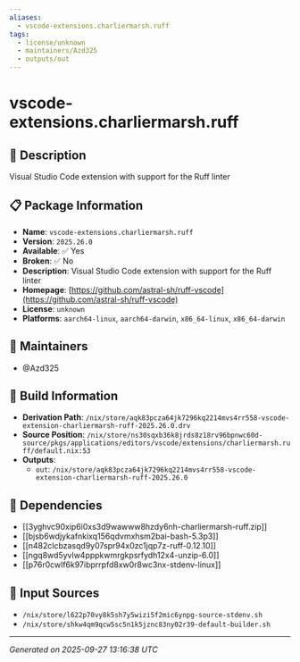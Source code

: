 ```yaml
---
aliases:
  - vscode-extensions.charliermarsh.ruff
tags:
  - license/unknown
  - maintainers/Azd325
  - outputs/out
---
```


# vscode-extensions.charliermarsh.ruff

## 📝 Description

Visual Studio Code extension with support for the Ruff linter

## 📋 Package Information

- **Name**: `vscode-extensions.charliermarsh.ruff`
- **Version**: `2025.26.0`
- **Available**: ✅ Yes
- **Broken**: ✅ No
- **Description**: Visual Studio Code extension with support for the Ruff linter
- **Homepage**: [https://github.com/astral-sh/ruff-vscode](https://github.com/astral-sh/ruff-vscode)
- **License**: `unknown`
- **Platforms**: `aarch64-linux`, `aarch64-darwin`, `x86_64-linux`, `x86_64-darwin`
## 👥 Maintainers

- @Azd325


## 🔧 Build Information

- **Derivation Path**: `/nix/store/aqk83pcza64jk7296kq2214mvs4rr558-vscode-extension-charliermarsh-ruff-2025.26.0.drv`
- **Source Position**: `/nix/store/ns30sqxb36k8jrds8z18rv96bpnwc60d-source/pkgs/applications/editors/vscode/extensions/charliermarsh.ruff/default.nix:53`
- **Outputs**:
  - `out`:  `/nix/store/aqk83pcza64jk7296kq2214mvs4rr558-vscode-extension-charliermarsh-ruff-2025.26.0`

## 🔗 Dependencies

- [[3yghvc90xip6i0xs3d9wawww8hzdy6nh-charliermarsh-ruff.zip]]
- [[bjsb6wdjykafnkixq156qdvmxhsm2bai-bash-5.3p3]]
- [[n482clcbzasqd9y07spr94x0zc1jqp7z-ruff-0.12.10]]
- [[ngq8wd5yvlw4pppkwmrgkpsrfydh12x4-unzip-6.0]]
- [[p76r0cwlf6k97ibprrpfd8xw0r8wc3nx-stdenv-linux]]

## 📁 Input Sources

- `/nix/store/l622p70vy8k5sh7y5wizi5f2mic6ynpg-source-stdenv.sh`
- `/nix/store/shkw4qm9qcw5sc5n1k5jznc83ny02r39-default-builder.sh`

---
*Generated on 2025-09-27 13:16:38 UTC*
